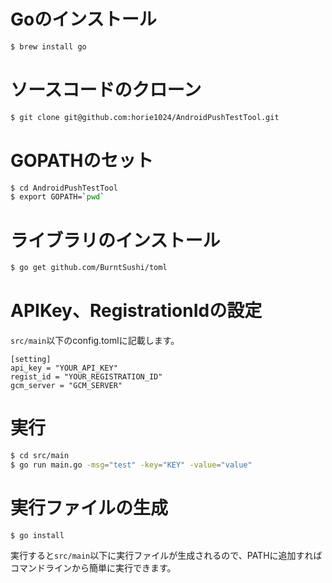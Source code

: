 
# Goのインストール

```bash
$ brew install go
```

# ソースコードのクローン

```bash
$ git clone git@github.com:horie1024/AndroidPushTestTool.git
```

# GOPATHのセット

```bash
$ cd AndroidPushTestTool
$ export GOPATH=`pwd` 
```

# ライブラリのインストール

```bash
$ go get github.com/BurntSushi/toml
```

# APIKey、RegistrationIdの設定

`src/main`以下のconfig.tomlに記載します。

```
[setting]
api_key = "YOUR_API_KEY"
regist_id = "YOUR_REGISTRATION_ID"
gcm_server = "GCM_SERVER"
```

# 実行

```bash
$ cd src/main
$ go run main.go -msg="test" -key="KEY" -value="value"
```

# 実行ファイルの生成

```
$ go install
```
実行すると`src/main`以下に実行ファイルが生成されるので、PATHに追加すればコマンドラインから簡単に実行できます。
